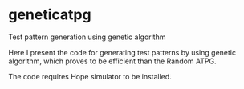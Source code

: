 # geneticatpg
Test pattern generation using genetic algorithm

Here I present the code for generating test patterns by using genetic algorithm, which proves to be efficient than the Random ATPG.

The code requires Hope simulator to be installed.



